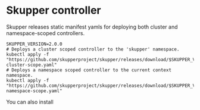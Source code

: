 # Skupper controller

Skupper releases static manifest yamls for deploying both cluster and namespace-scoped controllers.

```
SKUPPER_VERSION=2.0.0
# Deploys a cluster scoped controller to the 'skupper' namespace.
kubectl apply -f "https://github.com/skupperproject/skupper/releases/download/$SKUPPER_VERSION/skupper-cluster-scope.yaml"
# Deploys a namespace scoped controller to the current context namespace.
kubectl apply -f "https://github.com/skupperproject/skupper/releases/download/$SKUPPER_VERSION/skupper-namespace-scope.yaml"
```

You can also install 